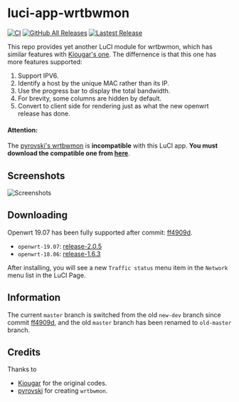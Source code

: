 # luci-app-wrtbwmon

[![CI](https://github.com/brvphoenix/luci-app-wrtbwmon/workflows/CI/badge.svg)](https://github.com/brvphoenix/luci-app-wrtbwmon/actions)
[![GitHub All Releases](https://img.shields.io/github/downloads/brvphoenix/luci-app-wrtbwmon/total)](https://github.com/brvphoenix/luci-app-wrtbwmon/releases)
[![Lastest Release](https://img.shields.io/github/release/brvphoenix/luci-app-wrtbwmon.svg?style=flat)](https://github.com/brvphoenix/luci-app-wrtbwmon/releases)

This repo provides yet another LuCI module for wrtbwmon, which has similar features with [Kiougar's one](https://github.com/Kiougar/luci-wrtbwmon). The differnence is that this one has more features supported:
1. Support IPV6.
1. Identify a host by the unique MAC rather than its IP.
1. Use the progress bar to display the total bandwidth.
1. For brevity, some columns are hidden by default.
1. Convert to client side for rendering just as what the new openwrt release has done.

#### Attention:
The [pyrovski's wrtbwmon](https://github.com/pyrovski/wrtbwmon) is **incompatible** with this LuCI app. **You must download the compatible one from [here](https://github.com/brvphoenix/wrtbwmon)**.

## Screenshots
![Screenshots](https://github.com/brvphoenix/luci-app-wrtbwmon/blob/master/screenshot.png?raw=true)

## Downloading
Openwrt 19.07 has been fully supported after commit: [ff4909d](https://github.com/brvphoenix/luci-app-wrtbwmon/tree/ff4909d8f5d06fee87f7ec5a365ac5dde6492130).

* `openwrt-19.07`: [release-2.0.5](https://github.com/brvphoenix/luci-app-wrtbwmon/releases/download/release-2.0.5/luci-app-wrtbwmon_2.0.5-1_all.ipk)
* `openwrt-18.06`: [release-1.6.3](https://github.com/brvphoenix/luci-app-wrtbwmon/releases/download/release-1.6.3/luci-app-wrtbwmon_1.6.3-1_all.ipk)

After installing, you will see a new `Traffic status` menu item  in the `Network` menu list in the LuCI Page.

## Information
The current `master` branch is switched from the old `new-dev` branch since commit [ff4909d](https://github.com/brvphoenix/luci-app-wrtbwmon/tree/ff4909d8f5d06fee87f7ec5a365ac5dde6492130), and the old `master` branch has been renamed to `old-master` branch.

## Credits
Thanks to
* [Kiougar](https://github.com/Kiougar/luci-wrtbwmon) for the original codes.
* [pyrovski](https://github.com/pyrovski) for creating `wrtbwmon`.
